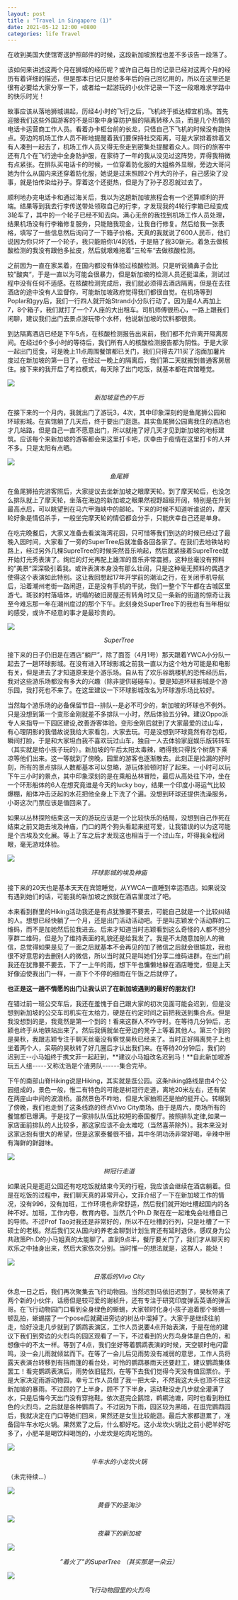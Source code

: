 ```yaml
---
layout: post
title : "Travel in Singapore (1)"
date: 2021-05-12 12:00 +0800
categories: life Travel
---
```


在收到美国大使馆寄送护照邮件的时候，这段新加坡旅程也差不多该告一段落了。

该如何来讲述这两个月在狮城的经历呢？或许自己每日的记录已经对这两个月的经历有着详细的描述，但是那本日记只是给多年后的自己回忆用的，所以在这里还是很有必要给大家分享一下，或者给一起游玩的小伙伴记录一下这一段艰难求学路中的快乐时光！

故事应该从落地狮城讲起，历经4小时的飞行之后，飞机终于抵达樟宜机场。首先迎接我们这些外国游客的不是印象中身穿防护服的隔离转移人员，而是几个热情的电话卡运营商工作人员。看着办卡柜台前的长龙，只怪自己下飞机的时候没有跑快点。旁边的机场工作人员不断地提醒着我们要保持社交距离，可是大家排着排着又有人凑到一起去了，机场工作人员又得无奈走到密集处提醒着众人。同行的旅客中还有几个在飞行途中全身防护服，在家待了一年的我从没见过这阵势，弄得我稍微有点紧张。在排队买电话卡的时候，一位穿着防化服的大姐格外显眼，旁边大哥问她为什么从国内来还穿着防化服，她说是过来照顾2个月大的孙子，自己感染了没事，就是怕传染给孙子。穿着这个还挺热，但是为了孙子忍忍就过去了。

顺利地办完电话卡和通过海关后，我以为这趟新加坡旅程会有一个还算顺利的开端。结果等到我去行李传送带处领取自己的行李，才发现我的4轮行李箱已经变成3轮车了，其中的一个轮子已经不知去向。满心无奈的我找到机场工作人员处理，结果机场没有行李箱修复服务，只能赔我现金，让我自行修复。然后给我一张表格，填写了一些信息然后询问了一下箱子价格。天真的我就说了600人民币，他们说因为你只坏了一个轮子，我只能赔你1/4的钱，于是赔了我30新元。着急去做核酸检测的我没有跟他多扯皮，然后就艰难拖着”三轮车“去做核酸检测。

之前因为一直在家呆着，在国内都没有体验过核酸检测。只是听说捅鼻子会比较”酸爽“，于是一直以为可能会很暴力，但是新加坡的检测人员还挺温柔，测试过程中没有任何不适感。在核酸检测完成后，我们就必须得去酒店隔离，但是在去往酒店的途中没有人监督你，可能新加坡政府觉得我们都很自觉。在机场等到Poplar和gyy后，我们一行四人就开始Strand小分队行动了。因为是4人再加上7，8个箱子，我们就打了一个7人座的大出租车。司机师傅很热心，一路上跟我们闲聊，建议我们出门去景点游玩带个水杯，他说新加坡的饮料都很贵。

到达隔离酒店已经是下午5点，在核酸检测报告出来前，我们都不允许离开隔离房间。在经过6个多小时的等待后，我们所有人的核酸检测报告都为阴性。于是大家一起出门觅食，可是晚上11点周围餐馆都已关门，我们只得去711买了泡面加薯片度过在新加坡的第一日了。在经过一晚上的隔离后，我们第二天就搬到普通客房居住。接下来的我开启了考拉模式，每天除了出门吃饭，就基本都在宾馆睡觉。

![](/assets/Travel_In_Singpore/IMG_1806.jpg)
<center style="font-size:14px;font-style:italic"> 新加坡蓝色的午后 </center>

在接下来的一个月内，我就出门了游玩3，4次，其中印象深刻的是鱼尾狮公园和环球影城。在宾馆躺了几天后，终于要出门逛逛。其实鱼尾狮公园离我住的酒店也才几站路，但是自己一直不愿意出门，所以就拖了好几天才见到新加坡的地标建筑。应该每个来新加坡的游客都会来这里打卡吧，庆幸由于疫情在这里打卡的人并不多。只是太阳有点晒。

![](/assets/Travel_In_Singpore/IMG_1820.jpg)
<center style="font-size:14px;font-style:italic"> 鱼尾狮 </center>

在鱼尾狮拍完游客照后，大家提议去坐新加坡之眼摩天轮。到了摩天轮后，也没怎么排队就上了摩天轮，坐落在海边的新加坡之眼果然视野超级开阔，特别是在升到最高点后，可以眺望到在马六甲海峡中的邮轮。下来的时候不知道听谁说的，摩天轮好象是情侣杀手，一般坐完摩天轮的情侣都会分手，只能庆幸自己还是单身。

在吃完晚餐后，大家又准备去看滨海湾花园，只可惜等我们到达的时候已经过了最晚入园时间，大家看了一旁的SuperTree后就准备各回各家了。在我们去地铁站的路上，经过另外几棵SupreTree的时候突然音乐响起，然后就紧接着SupreTree就开始灯光秀表演了。绚烂的灯光再配上雄浑的音乐非常震撼，这种丝毫没有预料的”美景“深深吸引着我。或许表演本身没有那么壮阔，只是这种毫无预料的偶遇才使得这个表演如此特别。这让我回想起17年开学前的潮汕之行，在关闭手机导航后，沿着潮州老街一路闲逛，正是没有手机的干扰，我们一整个下午都在古城区里游弋。斑驳的村落墙体，坍塌的破旧房屋还有转角时又见一条新的街道的惊奇让我至今难忘那一年在潮州度过的那个下午。此刻身处SuperTree下的我也有当年相似的感受，或许不经意的事才是最珍贵的。

![](/assets/Travel_In_Singpore/IMG_1883.jpg)
<center style="font-size:14px;font-style:italic"> SuperTree </center>

接下来的日子仍旧是在酒店“躺尸”，除了面签（4月1号）那天跟着YWCA小分队一起去了一趟环球影城。在没有进入环球影城之前我一直以为这个地方可能是和电影有关，但是进去了才知道原来是个游乐场。自从有了欢乐谷跳楼机的恐怖经历后，我对这些游乐场都没有多大的兴趣（除非提供碰碰车）。要是知道环球影城是个游乐园，我打死也不来了。在这里建议一下环球影城改名为环球游乐场比较好。

当然每个游乐场的必备保留节目--排队--是必不可少的，新加坡的环球也不例外。只是没想到第一个变形金刚就差不多排队一小时，然后体验五分钟。建议Oppo派专人来指导一下园区建设,改善游客体验。变形金刚后就到了大家最爱的过山车，有心理阴影的我借故说我给大家看包，大家去玩。可是没想到环球竟然有存包柜，瞬间打脸，于是和大家坦白我不喜欢玩过山车，独自一人去体验家庭娱乐版转转车（其实就是给小孩子玩的）。新加坡的午后太阳太毒辣，晒得我只得找个树荫下乘凉等他们出来。这一等就到了傍晚，园里的游客也逐渐散去。此刻正是捡漏的好时刻，所有的景点排队人数都基本可以忽略，游玩体验顿时好了起来。一小时可以玩下午三小时的景点，其中印象深刻的是在乘船丛林冒险，最后从高处往下冲，坐在一个环形船体的6人在想究竟谁是今天的lucky boy，结果一个印度小哥运气比较爆棚，船体冲击泛起的水花把他全身上下洗了个遍。没想到环球还提供洗澡服务，小哥这次门票应该是值回来了。

如果以丛林探险结束这一天的游玩应该是一个比较快乐的结局，没想到自己作死在结束之前又跑去埃及神庙，门口的两个狗头看起来挺可爱，让我错误的以为这可能是个古埃及文化展。等上了车之后才发现这也相当于一个过山车，吓得我全程闭眼，毫无游戏体验。

![](/assets/Travel_In_Singpore/IMG_1928.jpg)
<center style="font-size:14px;font-style:italic"> 环球影城的埃及神庙 </center>


接下来的20天也是基本天天在宾馆睡觉，从YWCA一直睡到幸运酒店。如果说没有遇到她们的话，可能我的新加坡之旅就在酒店里度过了吧。

本来看到群里的Hiking活动我还是有点犹豫要不要去，可能自己就是一个比较纠结的人。想想已经快躺了一个月，还是出门活动活动吧。于是叫志颖发个活动群的二维码，而不是加她然后拉我进去。后来才知道当时志颖看到这么奇怪的人都不想分享群二维码，但是为了维持表面的礼貌还是给我发了。我是不太随意加别人的微信，总觉得如果是见了一面之后就基本不会再见的加了微信之后就会很尴尬，我也很不好意思的去删别人的微信，所以当时就只是叫她们分享二维码进群。在出门前我还在犹豫要不要去，下了一上午的雨，想下午也慵懒地躲在酒店睡觉，但是上天好像迫使我出门一样，一直下个不停的细雨在午饭之后就停了。

**也正是这一趟不情愿的出门让我认识了在新加坡遇到的最好的朋友们!**

在错过前一班公交车后，我还在羞愧于自己跟大家的初次见面可能会迟到，但是没想到新加坡的公交车司机实在太给力，硬是在约定时间之前把我送到集合点。但是我没想到的是，我竟然是第一个到的！看来这群人不咋守时。在等待几分钟后，志颖也终于从地铁站出来了。然后我俩就坐在旁边的凳子上等着其他人。第三个到的是昊秋，我跟志颖专注于聊天丝毫没有察觉昊秋已经来了。当时正好隔离凳子上也坐着两个人，呆萌的昊秋转了好几圈后才认出我们来。在等待20分钟后，我们的迟到王--小马姐终于携文菲一起赶到，**建议小马姐改名迟到马！**自此新加坡游玩五人组-----又称沈浩是个渣男队------集合完毕。

下午的南部山脊Hiking说是Hiking，其实就是逛公园。这条hiking路线是由4个公园组成的，景色一般，惟二有特色的可能是树冠行走道，离地20米左右，还有架在两座山中间的波浪桥。虽然景色不咋地，但是大家拍照还是拍的挺开心。转眼到了傍晚，我们也走到了这条线路的终点Vivo City商场。由于是周六，商场所有的餐馆都已爆满。于是找了一家排队队伍比较短的泰国餐厅。按照排队定律,如果一家店面前排队的人比较多，那这家应该不会太难吃（当然喜茶除外）。我本来没对这家店抱有很大的希望，但是这家泰餐很不错，其中冬阴功汤非常好喝，辛辣中带有海鲜的鲜甜味。

![](/assets/Travel_In_Singpore/IMG_2090.jpg)
<center style="font-size:14px;font-style:italic"> 树冠行走道 </center>

如果说只是逛逛公园还有吃吃饭就结束今天的行程，我应该会继续在酒店躺着。但是在吃饭的过程中，我们聊天真的非常开心，文菲介绍了一下在新加坡工作的情况，没有996，没有加班，工作环境也非常舒适，然后我们就开始吐槽起国内的各种不好。加班，工作内卷，教育内卷。当然几个Ph.D 聚在在一起难免会吐槽自己的导师。不过Prof Tao对我还是非常好的，所以不在吐槽的行列，只是吐槽了一下硕士的老板。然后我们又从国内的养老金聊到计划生育还有延时退休，感叹身为公共政策Ph.D的小马姐真的太能聊了。直到9点半，餐厅要关门了，我们才从聊天的欢乐之中抽身出来，然后大家依次分别。当时惟一的想法就是，这群人，能处！

![](/assets/Travel_In_Singpore/IMG_2110.jpg)
<center style="font-size:14px;font-style:italic"> 日落后的Vivo City </center>

休息一日之后，我们再次聚集去飞行动物园。当然迟到马依旧迟到了，昊秋带来了两个新的小伙伴，话痨但是较可爱的谢祯升，还有专注于研究印度弹舌英语的弹舌哥。在飞行动物园门口看到全身绿色的蜥蜴，大家顿时化身小孩子追着那个蜥蜴一顿乱拍，蜥蜴摆了一个pose后就藏进旁边的树丛中溜掉了。大家于是继续往前走，恰好没走几步就到了鹦鹉表演区，工作人员说要4点开始表演，于是在他的建议下我们到旁边的火烈鸟的园区观看了一下，不过看到的火烈鸟身体是白色的，和想像中的不太一样。等到了4点，我们坐好等着鹦鹉表演的时候，天空顿时电闪雷鸣，没一会儿雨就倾盆而下。在等了一会儿后见雨势没有减弱的意思，工作人员将露天表演台转移到有挡雨篷的看台处，可怜的鹦鹉暴雨天还要赶工，建议鹦鹉集体罢工！看完鹦鹉表演后，雨势依旧猛烈，在等下去我们觉得今天没有值回票价。于是大家决定雨游动物园，幸亏工作人员借了我一把大伞，不然我这大头也顶不住这新加坡的暴雨。不过顾的了上半身，顾不了下半身，运动鞋没走几步就全灌满了水，只是后悔今天出门没有穿拖鞋。依次逛完企鹅馆，鹈鹕池塘，同时也看到粉红色的火烈鸟，之后就是各种鹦鹉了。不过因为下雨，园区较为黑暗，在逛完鹦鹉园后，我就决定在门口等她们回来，果然还是女生比较能逛。最后大家都逛累了，准备回牛车水吃火锅。果然累了之后，什么都好吃。这小龙坎火锅比之前小肥羊好吃多了，小肥羊是喝饮料喝饱的，小龙坎是吃肉吃饱的。

![](/assets/Travel_In_Singpore/hotpot.jpeg)
<center style="font-size:14px;font-style:italic"> 牛车水的小龙坎火锅 </center>


（未完待续...）

![](/assets/Travel_In_Singpore/IMG_2138.jpg)
<center style="font-size:14px;font-style:italic"> 黄昏下的圣淘沙 </center>

![](/assets/Travel_In_Singpore/IMG_2329.jpg)
<center style="font-size:14px;font-style:italic"> 夜幕下的新加坡 </center>

![](/assets/Travel_In_Singpore/IMG_2348.jpg)
<center style="font-size:14px;font-style:italic"> ”着火了"的SuperTree （其实那是一朵云） </center>

![](/assets/Travel_In_Singpore/IMG_2272.jpg)
<center style="font-size:14px;font-style:italic"> 飞行动物园里的火烈鸟 </center>
